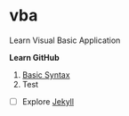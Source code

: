 # vba
Learn Visual Basic Application

<b>Learn GitHub</b>

1. [Basic Syntax](https://docs.github.com/en/get-started/writing-on-github/getting-started-with-writing-and-formatting-on-github/basic-writing-and-formatting-syntax#links)
2. Test

- [ ] Explore [Jekyll](https://docs.github.com/en/pages/setting-up-a-github-pages-site-with-jekyll/about-github-pages-and-jekyll)
